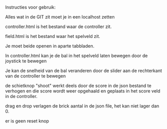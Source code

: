 Instructies voor gebruik:

Alles wat in de GIT zit moet je in een localhost zetten

controller.html is het bestand waar de controller zit.

field.html is het bestand waar het spelveld zit.

Je moet beide openen in aparte tabbladen.

In controller.html kan je de bal in het spelveld laten bewegen door de joystick te bewegen

Je kan de snelheid van de bal veranderen door de slider aan de rechterkant van de controller te bewegen

de schietknop "shoot" werkt deels door de score in de json bestand te verhogen en die score wordt weer opgehaald en geplaats in het score veld in de controller.

drag en drop verlagen de brick aantal in de json file, het kan niet lager dan 0.

er is geen reset knop
